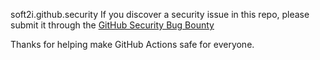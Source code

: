 soft2i.github.security
If you discover a security issue in this repo, please submit it through the [GitHub Security Bug Bounty](https://hackerone.com/github)

Thanks for helping make GitHub Actions safe for everyone.
